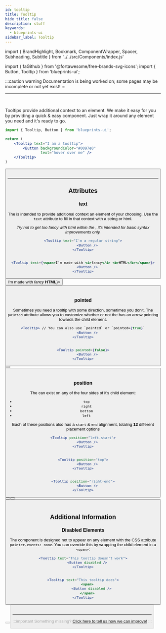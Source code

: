 ```yaml
---
id: tooltip
title: Tooltip
hide_title: false
description: stuff
keywords:
  - blueprints-ui
sidebar_label: Tooltip
---
```


import { BrandHighlight, Bookmark, ComponentWrapper, Spacer, Subheading, Subtitle } from '../../src/Components/index.js'

import { faGithub } from '@fortawesome/free-brands-svg-icons';
import { Button, Tooltip } from 'blueprints-ui';

<Subtitle text="Tooltips display helpful information in convenient places" />

:::caution  warning
Documentation is being worked on; some pages may be incomplete or not yet exist!
:::

---
<Bookmark icon={faGithub} 
          text="View source for this component on GitHub"
          link="https://github.com/JakeAdmire/blueprints-ui/tree/master/src/components/Tooltip" />
<br />

Tooltips provide additional context to an element. We make it easy for you by providing a quick & easy <BrandHighlight override="Tooltip" /> component. Just wrap it around any element you need and it's ready to go.

```jsx
import { Tooltip, Button } from 'blueprints-ui';

return (
    <Tooltip text="I am a tooltip">
        <Button backgroundColor="#0097e0" 
                text="hover over me" />
    </Tooltip>
)
```

<ComponentWrapper extension>
    <Tooltip text="I am a tooltip">
        <Button backgroundColor="#0097e0" text="hover over me" />
    </Tooltip>
</ComponentWrapper>
<br />

---
## Attributes
<Subheading text='Options that change the look of your component' />

### text
<Subheading text='Type: string|HTMLElement | Default: null' />
<Spacer spacing={.5} />

The <BrandHighlight override="Tooltip" /> is intended to provide additional context an element of your choosing. Use the `text` attribute to fill in that context with a string or html.

*Try not to get too fancy with html within the <BrandHighlight override="Tooltip" />, it's intended for basic syntax improvements only.*

```jsx {1,6}
<Tooltip text="I'm a regular string">
    <Button />
</Tooltip>


<Tooltip text={<span>I'm made with <i>fancy</i> <b>HTML</b></span>}>
    <Button />
</Tooltip>
```
<ComponentWrapper>
    <Tooltip text="I'm a regular string">
        <Button backgroundColor="#0097e0" text="string" />
    </Tooltip>
    <Spacer horizontal />
    <Tooltip text={<span>I'm made with <i>fancy</i> <b>HTML</b></span>}>
        <Button backgroundColor="#0097e0" text="html" />
    </Tooltip>
</ComponentWrapper>
<br />

### pointed
<Subheading text='Type: boolean | Default: true' />
<Spacer spacing={.5} />

Sometimes you need a tooltip with some direction, sometimes you don't. The `pointed` attribute allows you to customize whether or not the <BrandHighlight override="Tooltip" /> has an arrow pointing towards the child element.

```jsx {1,6}
<Tooltip> // You can also use `pointed` or `pointed={true}`
    <Button />
</Tooltip>


<Tooltip pointed={false}>
    <Button />
</Tooltip>
```
<ComponentWrapper>
    <Tooltip text="I have a point">
        <Button backgroundColor="#0097e0" text="button 1" />
    </Tooltip>
    <Spacer horizontal />
    <Tooltip pointed={false} text="I'm pointless">
        <Button backgroundColor="#0097e0" text="button 2" />
    </Tooltip>
</ComponentWrapper>
<br />

### position
<Subheading text='Type: string | Default: "bottom"' />
<Spacer spacing={.5} />

The <BrandHighlight override="Tooltip" /> can exist on any of the four sides of it's child element: 
- `top`
- `right`
- `bottom`
- `left`

Each of these positions also has a `start` & `end` alignment, totaling **12** different <BrandHighlight override="Tooltip" /> placement options

```jsx {1,6,11}
<Tooltip position="left-start">
    <Button />
</Tooltip>


<Tooltip position="top">
    <Button />
</Tooltip>


<Tooltip position="right-end">
    <Button />
</Tooltip>
```
<ComponentWrapper>
    <Tooltip position="left-start" text="left-start">
        <Button backgroundColor="#0097e0" text="left" />
    </Tooltip>
    <Spacer horizontal />
    <Tooltip position="top" text="top">
        <Button backgroundColor="#0097e0" text="top" />
    </Tooltip>
    <Spacer horizontal />
    <Tooltip position="right-end" text="right-end">
        <Button backgroundColor="#0097e0" text="right" />
    </Tooltip>
</ComponentWrapper>
<br />

## Additional Information
<Subheading text='Important info about some Tooltip specifics' />

### Disabled Elements
The <BrandHighlight override="Tooltip" /> component is designed not to appear on any element with the CSS attribute `pointer-events: none`. You can override this by wrapping the child element in a `<span>`:

```jsx
<Tooltip text="This tooltip doesn't work">
    <Button disabled />
</Tooltip>


<Tooltip text="This tooltip does">
    <span>
        <Button disabled />
    </span>
</Tooltip>
```
<ComponentWrapper>
    <Tooltip>
        <Button disabled />
    </Tooltip>
    <Spacer horizontal />
    <Tooltip text="You're breaking the rules!">
        <span>
            <Button text="wrapped" disabled />
        </span>
    </Tooltip>
</ComponentWrapper>
<br />

<Spacer spacing={5} />

---
:::important Something missing?
<a target="_blank" href="https://github.com/JakeAdmire/blueprints-ui/issues/new/choose">Click here to tell us how we can improve!</a>
:::
